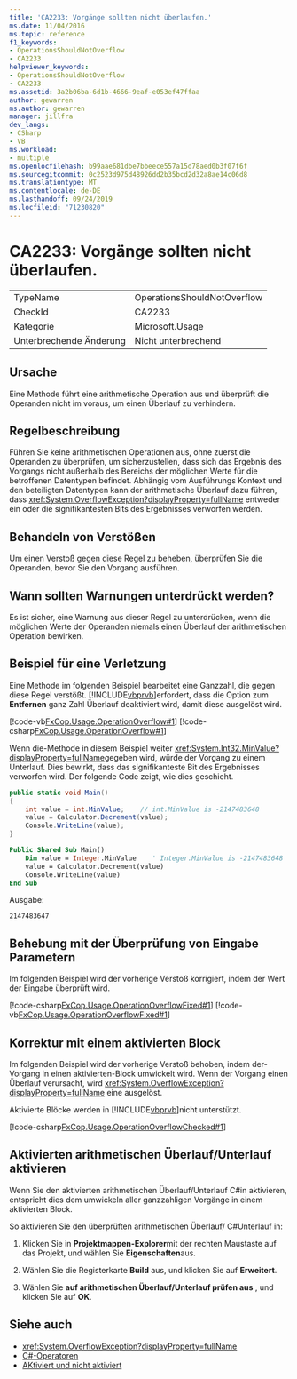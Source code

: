 ```yaml
---
title: 'CA2233: Vorgänge sollten nicht überlaufen.'
ms.date: 11/04/2016
ms.topic: reference
f1_keywords:
- OperationsShouldNotOverflow
- CA2233
helpviewer_keywords:
- OperationsShouldNotOverflow
- CA2233
ms.assetid: 3a2b06ba-6d1b-4666-9eaf-e053ef47ffaa
author: gewarren
ms.author: gewarren
manager: jillfra
dev_langs:
- CSharp
- VB
ms.workload:
- multiple
ms.openlocfilehash: b99aae681dbe7bbeece557a15d78aed0b3f07f6f
ms.sourcegitcommit: 0c2523d975d48926dd2b35bcd2d32a8ae14c06d8
ms.translationtype: MT
ms.contentlocale: de-DE
ms.lasthandoff: 09/24/2019
ms.locfileid: "71230820"
---
```

# <a name="ca2233-operations-should-not-overflow"></a>CA2233: Vorgänge sollten nicht überlaufen.

|||
|-|-|
|TypeName|OperationsShouldNotOverflow|
|CheckId|CA2233|
|Kategorie|Microsoft.Usage|
|Unterbrechende Änderung|Nicht unterbrechend|

## <a name="cause"></a>Ursache

Eine Methode führt eine arithmetische Operation aus und überprüft die Operanden nicht im voraus, um einen Überlauf zu verhindern.

## <a name="rule-description"></a>Regelbeschreibung

Führen Sie keine arithmetischen Operationen aus, ohne zuerst die Operanden zu überprüfen, um sicherzustellen, dass sich das Ergebnis des Vorgangs nicht außerhalb des Bereichs der möglichen Werte für die betroffenen Datentypen befindet. Abhängig vom Ausführungs Kontext und den beteiligten Datentypen kann der arithmetische Überlauf dazu führen, dass <xref:System.OverflowException?displayProperty=fullName> entweder ein oder die signifikantesten Bits des Ergebnisses verworfen werden.

## <a name="how-to-fix-violations"></a>Behandeln von Verstößen

Um einen Verstoß gegen diese Regel zu beheben, überprüfen Sie die Operanden, bevor Sie den Vorgang ausführen.

## <a name="when-to-suppress-warnings"></a>Wann sollten Warnungen unterdrückt werden?

Es ist sicher, eine Warnung aus dieser Regel zu unterdrücken, wenn die möglichen Werte der Operanden niemals einen Überlauf der arithmetischen Operation bewirken.

## <a name="example-of-a-violation"></a>Beispiel für eine Verletzung

Eine Methode im folgenden Beispiel bearbeitet eine Ganzzahl, die gegen diese Regel verstößt. [!INCLUDE[vbprvb](../code-quality/includes/vbprvb_md.md)]erfordert, dass die Option zum **Entfernen** ganz Zahl Überlauf deaktiviert wird, damit diese ausgelöst wird.

[!code-vb[FxCop.Usage.OperationOverflow#1](../code-quality/codesnippet/VisualBasic/ca2233-operations-should-not-overflow_1.vb)]
[!code-csharp[FxCop.Usage.OperationOverflow#1](../code-quality/codesnippet/CSharp/ca2233-operations-should-not-overflow_1.cs)]

Wenn die-Methode in diesem Beispiel weiter <xref:System.Int32.MinValue?displayProperty=fullName>gegeben wird, würde der Vorgang zu einem Unterlauf. Dies bewirkt, dass das signifikanteste Bit des Ergebnisses verworfen wird. Der folgende Code zeigt, wie dies geschieht.

```csharp
public static void Main()
{
    int value = int.MinValue;    // int.MinValue is -2147483648
    value = Calculator.Decrement(value);
    Console.WriteLine(value);
}
```

```vb
Public Shared Sub Main()
    Dim value = Integer.MinValue    ' Integer.MinValue is -2147483648
    value = Calculator.Decrement(value)
    Console.WriteLine(value)
End Sub
```

Ausgabe:

```text
2147483647
```

## <a name="fix-with-input-parameter-validation"></a>Behebung mit der Überprüfung von Eingabe Parametern

Im folgenden Beispiel wird der vorherige Verstoß korrigiert, indem der Wert der Eingabe überprüft wird.

[!code-csharp[FxCop.Usage.OperationOverflowFixed#1](../code-quality/codesnippet/CSharp/ca2233-operations-should-not-overflow_2.cs)]
[!code-vb[FxCop.Usage.OperationOverflowFixed#1](../code-quality/codesnippet/VisualBasic/ca2233-operations-should-not-overflow_2.vb)]

## <a name="fix-with-a-checked-block"></a>Korrektur mit einem aktivierten Block

Im folgenden Beispiel wird der vorherige Verstoß behoben, indem der-Vorgang in einen aktivierten-Block umwickelt wird. Wenn der Vorgang einen Überlauf verursacht, wird <xref:System.OverflowException?displayProperty=fullName> eine ausgelöst.

Aktivierte Blöcke werden in [!INCLUDE[vbprvb](../code-quality/includes/vbprvb_md.md)]nicht unterstützt.

[!code-csharp[FxCop.Usage.OperationOverflowChecked#1](../code-quality/codesnippet/CSharp/ca2233-operations-should-not-overflow_3.cs)]

## <a name="turn-on-checked-arithmetic-overflowunderflow"></a>Aktivierten arithmetischen Überlauf/Unterlauf aktivieren

Wenn Sie den aktivierten arithmetischen Überlauf/Unterlauf C#in aktivieren, entspricht dies dem umwickeln aller ganzzahligen Vorgänge in einem aktivierten Block.

So aktivieren Sie den überprüften arithmetischen Überlauf/ C#Unterlauf in:

1. Klicken Sie in **Projektmappen-Explorer**mit der rechten Maustaste auf das Projekt, und wählen Sie **Eigenschaften**aus.

2. Wählen Sie die Registerkarte **Build** aus, und klicken Sie auf **Erweitert**.

3. Wählen Sie **auf arithmetischen Überlauf/Unterlauf prüfen aus** , und klicken Sie auf **OK**.

## <a name="see-also"></a>Siehe auch

- <xref:System.OverflowException?displayProperty=fullName>
- [C#-Operatoren](/dotnet/csharp/language-reference/operators/index)
- [AKtiviert und nicht aktiviert](/dotnet/csharp/language-reference/keywords/checked-and-unchecked)